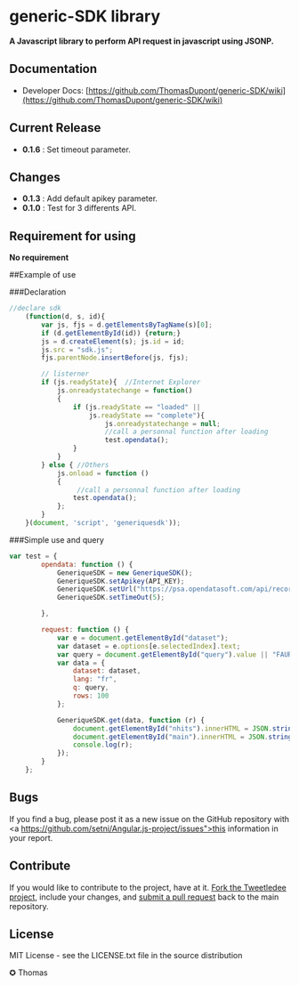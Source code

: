 generic-SDK library
==========

**A Javascript library to perform API request in javascript using JSONP.**

## Documentation
- Developer Docs: [https://github.com/ThomasDupont/generic-SDK/wiki](https://github.com/ThomasDupont/generic-SDK/wiki)

## Current Release
- <b>0.1.6</b> : Set timeout parameter.

## Changes
- <b>0.1.3</b> : Add default apikey parameter.
- <b>0.1.0</b> : Test for 3 differents API.

## Requirement for using
**No requirement**


##Example of use

###Declaration

```javascript
//declare sdk
    (function(d, s, id){
        var js, fjs = d.getElementsByTagName(s)[0];
        if (d.getElementById(id)) {return;}
        js = d.createElement(s); js.id = id;
        js.src = "sdk.js";
        fjs.parentNode.insertBefore(js, fjs);

        // listerner
        if (js.readyState){  //Internet Explorer
            js.onreadystatechange = function()
            {
                if (js.readyState == "loaded" ||
                    js.readyState == "complete"){
                        js.onreadystatechange = null;
                        //call a personnal function after loading
                        test.opendata();
                }
            }
        } else { //Others
            js.onload = function ()
            {
                 //call a personnal function after loading
                test.opendata();
            };
        }
    }(document, 'script', 'generiquesdk'));

```

###Simple use and query

```javascript
var test = {
        opendata: function () {
            GeneriqueSDK = new GeneriqueSDK();
            GeneriqueSDK.setApikey(API_KEY);
            GeneriqueSDK.setUrl("https://psa.opendatasoft.com/api/records/1.0/search/");
            GeneriqueSDK.setTimeOut(5);

        },

        request: function () {
            var e = document.getElementById("dataset");
            var dataset = e.options[e.selectedIndex].text;
            var query = document.getElementById("query").value || "FAURECIA SIEGE";
            var data = {
                dataset: dataset,
                lang: "fr",
                q: query,
                rows: 100
            };

            GeneriqueSDK.get(data, function (r) {
                document.getElementById("nhits").innerHTML = JSON.stringify("nb result: "+r.nhits);
                document.getElementById("main").innerHTML = JSON.stringify(r.records);
                console.log(r);
            });
        }
    };
```


## Bugs
If you find a bug, please post it as a new issue on the GitHub repository with <a https://github.com/setni/Angular.js-project/issues">this information in your report</a>.

## Contribute
If you would like to contribute to the project, have at it.  <a href="https://help.github.com/articles/fork-a-repo">Fork the Tweetledee project</a>, include your changes, and <a href="https://help.github.com/articles/using-pull-requests">submit a pull request</a> back to the main repository.

## License
MIT License - see the LICENSE.txt file in the source distribution

✪ Thomas
